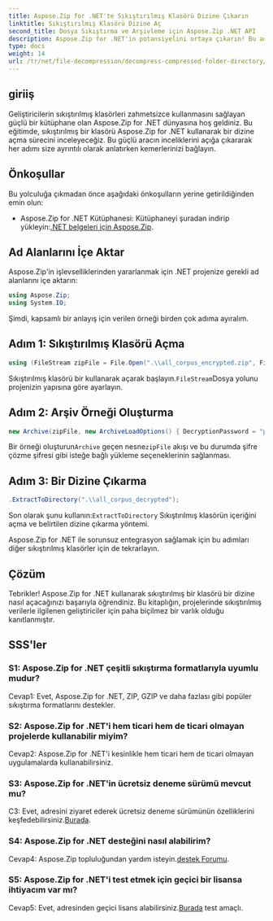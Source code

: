 ```yaml
---
title: Aspose.Zip for .NET'te Sıkıştırılmış Klasörü Dizine Çıkarın
linktitle: Sıkıştırılmış Klasörü Dizine Aç
second_title: Dosya Sıkıştırma ve Arşivleme için Aspose.Zip .NET API
description: Aspose.Zip for .NET'in potansiyelini ortaya çıkarın! Bu adım adım kılavuzla klasörlerin sıkıştırmasını zahmetsizce nasıl açacağınızı öğrenin. Sorunsuz sıkıştırma ve çıkarma dünyasına dalın.
type: docs
weight: 14
url: /tr/net/file-decompression/decompress-compressed-folder-directory/
---
```

## giriiş

Geliştiricilerin sıkıştırılmış klasörleri zahmetsizce kullanmasını sağlayan güçlü bir kütüphane olan Aspose.Zip for .NET dünyasına hoş geldiniz. Bu eğitimde, sıkıştırılmış bir klasörü Aspose.Zip for .NET kullanarak bir dizine açma sürecini inceleyeceğiz. Bu güçlü aracın inceliklerini açığa çıkararak her adımı size ayrıntılı olarak anlatırken kemerlerinizi bağlayın.

## Önkoşullar

Bu yolculuğa çıkmadan önce aşağıdaki önkoşulların yerine getirildiğinden emin olun:

-  Aspose.Zip for .NET Kütüphanesi: Kütüphaneyi şuradan indirip yükleyin:[.NET belgeleri için Aspose.Zip](https://reference.aspose.com/zip/net/).

## Ad Alanlarını İçe Aktar

Aspose.Zip'in işlevselliklerinden yararlanmak için .NET projenize gerekli ad alanlarını içe aktarın:

```csharp
using Aspose.Zip;
using System.IO;
```

Şimdi, kapsamlı bir anlayış için verilen örneği birden çok adıma ayıralım.

## Adım 1: Sıkıştırılmış Klasörü Açma

```csharp
using (FileStream zipFile = File.Open(".\\all_corpus_encrypted.zip", FileMode.Open))
```

 Sıkıştırılmış klasörü bir kullanarak açarak başlayın.`FileStream`Dosya yolunu projenizin yapısına göre ayarlayın.

## Adım 2: Arşiv Örneği Oluşturma

```csharp
new Archive(zipFile, new ArchiveLoadOptions() { DecryptionPassword = "p@s$" })
```

 Bir örneği oluşturun`Archive` geçen nesne`zipFile` akışı ve bu durumda şifre çözme şifresi gibi isteğe bağlı yükleme seçeneklerinin sağlanması.

## Adım 3: Bir Dizine Çıkarma

```csharp
.ExtractToDirectory(".\\all_corpus_decrypted");
```

 Son olarak şunu kullanın:`ExtractToDirectory` Sıkıştırılmış klasörün içeriğini açma ve belirtilen dizine çıkarma yöntemi.

Aspose.Zip for .NET ile sorunsuz entegrasyon sağlamak için bu adımları diğer sıkıştırılmış klasörler için de tekrarlayın.

## Çözüm

Tebrikler! Aspose.Zip for .NET kullanarak sıkıştırılmış bir klasörü bir dizine nasıl açacağınızı başarıyla öğrendiniz. Bu kitaplığın, projelerinde sıkıştırılmış verilerle ilgilenen geliştiriciler için paha biçilmez bir varlık olduğu kanıtlanmıştır.

## SSS'ler

### S1: Aspose.Zip for .NET çeşitli sıkıştırma formatlarıyla uyumlu mudur?

Cevap1: Evet, Aspose.Zip for .NET, ZIP, GZIP ve daha fazlası gibi popüler sıkıştırma formatlarını destekler.

### S2: Aspose.Zip for .NET'i hem ticari hem de ticari olmayan projelerde kullanabilir miyim?

Cevap2: Aspose.Zip for .NET'i kesinlikle hem ticari hem de ticari olmayan uygulamalarda kullanabilirsiniz.

### S3: Aspose.Zip for .NET'in ücretsiz deneme sürümü mevcut mu?

 C3: Evet, adresini ziyaret ederek ücretsiz deneme sürümünün özelliklerini keşfedebilirsiniz.[Burada](https://releases.aspose.com/).

### S4: Aspose.Zip for .NET desteğini nasıl alabilirim?

 Cevap4: Aspose.Zip topluluğundan yardım isteyin.[destek Forumu](https://forum.aspose.com/c/zip/37).

### S5: Aspose.Zip for .NET'i test etmek için geçici bir lisansa ihtiyacım var mı?

 Cevap5: Evet, adresinden geçici lisans alabilirsiniz.[Burada](https://purchase.aspose.com/temporary-license/) test amaçlı.